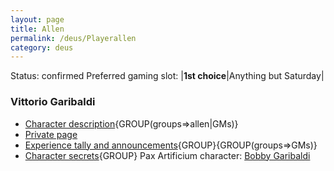 ```yaml
---
layout: page
title: Allen
permalink: /deus/Playerallen
category: deus
---
```

Status: confirmed
Preferred gaming slot:
|__1st choice__|Anything but Saturday|
### Vittorio Garibaldi
* [Character description](CharPublicAllen){GROUP(groups=&gt;allen|GMs)}
* [Private page](CharPrivateAllen)
* [Experience tally and announcements](AnnounceAllen){GROUP}{GROUP(groups=&gt;GMs)}
* [Character secrets](CharSecretsAllen){GROUP}
Pax Artificium character: [Bobby Garibaldi](/pax/pcs/bobby.html)

